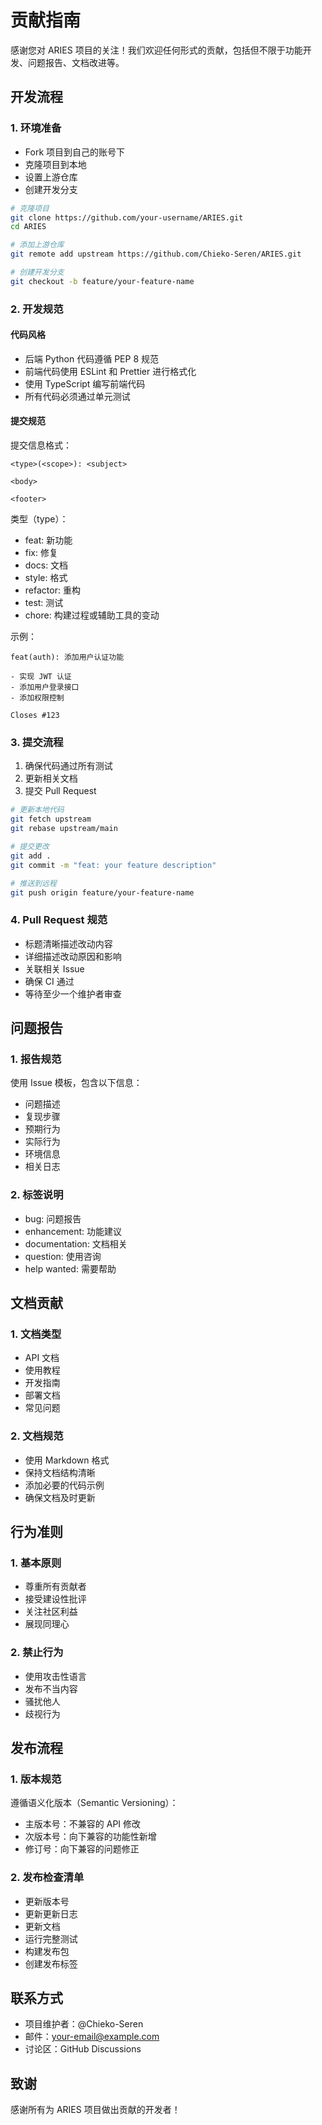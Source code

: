 # 贡献指南

感谢您对 ARIES 项目的关注！我们欢迎任何形式的贡献，包括但不限于功能开发、问题报告、文档改进等。

## 开发流程

### 1. 环境准备

- Fork 项目到自己的账号下
- 克隆项目到本地
- 设置上游仓库
- 创建开发分支

```bash
# 克隆项目
git clone https://github.com/your-username/ARIES.git
cd ARIES

# 添加上游仓库
git remote add upstream https://github.com/Chieko-Seren/ARIES.git

# 创建开发分支
git checkout -b feature/your-feature-name
```

### 2. 开发规范

#### 代码风格

- 后端 Python 代码遵循 PEP 8 规范
- 前端代码使用 ESLint 和 Prettier 进行格式化
- 使用 TypeScript 编写前端代码
- 所有代码必须通过单元测试

#### 提交规范

提交信息格式：
```
<type>(<scope>): <subject>

<body>

<footer>
```

类型（type）：
- feat: 新功能
- fix: 修复
- docs: 文档
- style: 格式
- refactor: 重构
- test: 测试
- chore: 构建过程或辅助工具的变动

示例：
```
feat(auth): 添加用户认证功能

- 实现 JWT 认证
- 添加用户登录接口
- 添加权限控制

Closes #123
```

### 3. 提交流程

1. 确保代码通过所有测试
2. 更新相关文档
3. 提交 Pull Request

```bash
# 更新本地代码
git fetch upstream
git rebase upstream/main

# 提交更改
git add .
git commit -m "feat: your feature description"

# 推送到远程
git push origin feature/your-feature-name
```

### 4. Pull Request 规范

- 标题清晰描述改动内容
- 详细描述改动原因和影响
- 关联相关 Issue
- 确保 CI 通过
- 等待至少一个维护者审查

## 问题报告

### 1. 报告规范

使用 Issue 模板，包含以下信息：
- 问题描述
- 复现步骤
- 预期行为
- 实际行为
- 环境信息
- 相关日志

### 2. 标签说明

- bug: 问题报告
- enhancement: 功能建议
- documentation: 文档相关
- question: 使用咨询
- help wanted: 需要帮助

## 文档贡献

### 1. 文档类型

- API 文档
- 使用教程
- 开发指南
- 部署文档
- 常见问题

### 2. 文档规范

- 使用 Markdown 格式
- 保持文档结构清晰
- 添加必要的代码示例
- 确保文档及时更新

## 行为准则

### 1. 基本原则

- 尊重所有贡献者
- 接受建设性批评
- 关注社区利益
- 展现同理心

### 2. 禁止行为

- 使用攻击性语言
- 发布不当内容
- 骚扰他人
- 歧视行为

## 发布流程

### 1. 版本规范

遵循语义化版本（Semantic Versioning）：
- 主版本号：不兼容的 API 修改
- 次版本号：向下兼容的功能性新增
- 修订号：向下兼容的问题修正

### 2. 发布检查清单

- 更新版本号
- 更新更新日志
- 更新文档
- 运行完整测试
- 构建发布包
- 创建发布标签

## 联系方式

- 项目维护者：@Chieko-Seren
- 邮件：your-email@example.com
- 讨论区：GitHub Discussions

## 致谢

感谢所有为 ARIES 项目做出贡献的开发者！ 